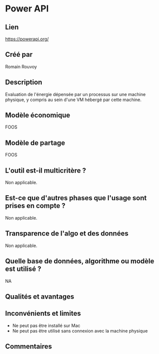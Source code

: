 # Power API

## Lien 

https://powerapi.org/

## Créé par

Romain Rouvoy 

## Description

Evaluation de l'énergie dépensée par un processus sur une machine physique, y compris au sein d'une VM hébergé par cette machine.

## Modèle économique

FOOS

## Modèle de partage

FOOS

## L'outil est-il multicritère ?

Non applicable.

## Est-ce que d'autres phases que l'usage sont prises en compte ?

Non applicable.

## Transparence de l'algo et des données

Non applicable.

## Quelle base de données, algorithme ou modèle est utilisé ?

NA

## Qualités et avantages



## Inconvénients et limites


- Ne peut pas être installé sur Mac
- Ne peut pas être utilisé sans connexion avec la machine physique

## Commentaires


